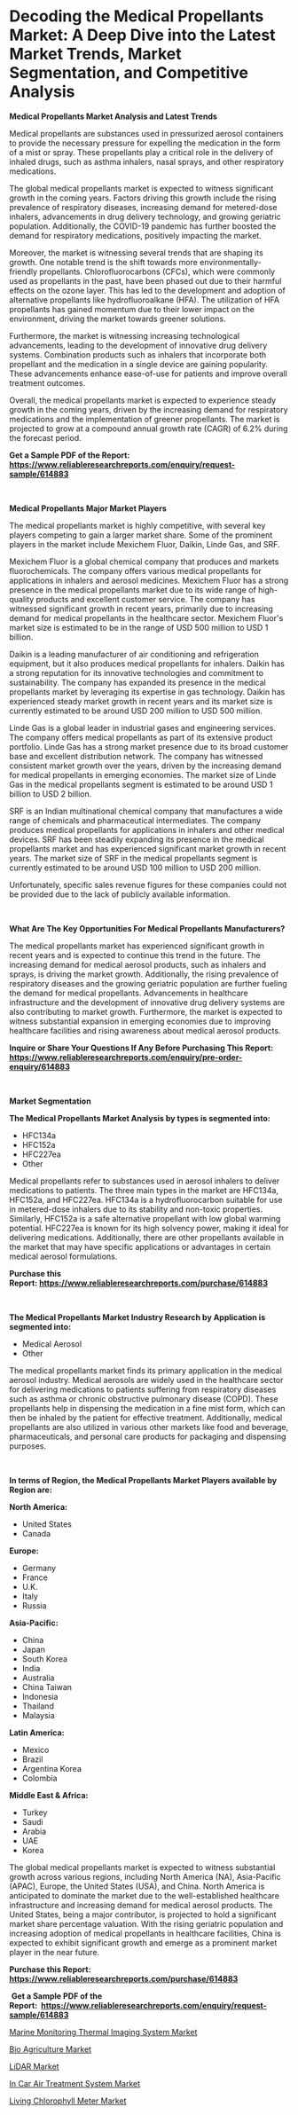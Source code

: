 <p><h1>Decoding the Medical Propellants Market: A Deep Dive into the Latest Market Trends, Market Segmentation, and Competitive Analysis</h1></p><p><strong>Medical Propellants Market Analysis and Latest Trends</strong></p>
<p><p>Medical propellants are substances used in pressurized aerosol containers to provide the necessary pressure for expelling the medication in the form of a mist or spray. These propellants play a critical role in the delivery of inhaled drugs, such as asthma inhalers, nasal sprays, and other respiratory medications.</p><p>The global medical propellants market is expected to witness significant growth in the coming years. Factors driving this growth include the rising prevalence of respiratory diseases, increasing demand for metered-dose inhalers, advancements in drug delivery technology, and growing geriatric population. Additionally, the COVID-19 pandemic has further boosted the demand for respiratory medications, positively impacting the market.</p><p>Moreover, the market is witnessing several trends that are shaping its growth. One notable trend is the shift towards more environmentally-friendly propellants. Chlorofluorocarbons (CFCs), which were commonly used as propellants in the past, have been phased out due to their harmful effects on the ozone layer. This has led to the development and adoption of alternative propellants like hydrofluoroalkane (HFA). The utilization of HFA propellants has gained momentum due to their lower impact on the environment, driving the market towards greener solutions.</p><p>Furthermore, the market is witnessing increasing technological advancements, leading to the development of innovative drug delivery systems. Combination products such as inhalers that incorporate both propellant and the medication in a single device are gaining popularity. These advancements enhance ease-of-use for patients and improve overall treatment outcomes.</p><p>Overall, the medical propellants market is expected to experience steady growth in the coming years, driven by the increasing demand for respiratory medications and the implementation of greener propellants. The market is projected to grow at a compound annual growth rate (CAGR) of 6.2% during the forecast period.</p></p>
<p><strong>Get a Sample PDF of the Report:&nbsp; <a href="https://www.reliableresearchreports.com/enquiry/request-sample/614883">https://www.reliableresearchreports.com/enquiry/request-sample/614883</a></strong></p>
<p>&nbsp;</p>
<p><strong>Medical Propellants Major Market Players</strong></p>
<p><p>The medical propellants market is highly competitive, with several key players competing to gain a larger market share. Some of the prominent players in the market include Mexichem Fluor, Daikin, Linde Gas, and SRF. </p><p>Mexichem Fluor is a global chemical company that produces and markets fluorochemicals. The company offers various medical propellants for applications in inhalers and aerosol medicines. Mexichem Fluor has a strong presence in the medical propellants market due to its wide range of high-quality products and excellent customer service. The company has witnessed significant growth in recent years, primarily due to increasing demand for medical propellants in the healthcare sector. Mexichem Fluor's market size is estimated to be in the range of USD 500 million to USD 1 billion.</p><p>Daikin is a leading manufacturer of air conditioning and refrigeration equipment, but it also produces medical propellants for inhalers. Daikin has a strong reputation for its innovative technologies and commitment to sustainability. The company has expanded its presence in the medical propellants market by leveraging its expertise in gas technology. Daikin has experienced steady market growth in recent years and its market size is currently estimated to be around USD 200 million to USD 500 million.</p><p>Linde Gas is a global leader in industrial gases and engineering services. The company offers medical propellants as part of its extensive product portfolio. Linde Gas has a strong market presence due to its broad customer base and excellent distribution network. The company has witnessed consistent market growth over the years, driven by the increasing demand for medical propellants in emerging economies. The market size of Linde Gas in the medical propellants segment is estimated to be around USD 1 billion to USD 2 billion.</p><p>SRF is an Indian multinational chemical company that manufactures a wide range of chemicals and pharmaceutical intermediates. The company produces medical propellants for applications in inhalers and other medical devices. SRF has been steadily expanding its presence in the medical propellants market and has experienced significant market growth in recent years. The market size of SRF in the medical propellants segment is currently estimated to be around USD 100 million to USD 200 million.</p><p>Unfortunately, specific sales revenue figures for these companies could not be provided due to the lack of publicly available information.</p></p>
<p>&nbsp;</p>
<p><strong>What Are The Key Opportunities For Medical Propellants Manufacturers?</strong></p>
<p><p>The medical propellants market has experienced significant growth in recent years and is expected to continue this trend in the future. The increasing demand for medical aerosol products, such as inhalers and sprays, is driving the market growth. Additionally, the rising prevalence of respiratory diseases and the growing geriatric population are further fueling the demand for medical propellants. Advancements in healthcare infrastructure and the development of innovative drug delivery systems are also contributing to market growth. Furthermore, the market is expected to witness substantial expansion in emerging economies due to improving healthcare facilities and rising awareness about medical aerosol products.</p></p>
<p><strong>Inquire or Share Your Questions If Any Before Purchasing This Report: <a href="https://www.reliableresearchreports.com/enquiry/pre-order-enquiry/614883">https://www.reliableresearchreports.com/enquiry/pre-order-enquiry/614883</a></strong></p>
<p>&nbsp;</p>
<p><strong>Market Segmentation</strong></p>
<p><strong>The Medical Propellants Market Analysis by types is segmented into:</strong></p>
<p><ul><li>HFC134a</li><li>HFC152a</li><li>HFC227ea</li><li>Other</li></ul></p>
<p><p>Medical propellants refer to substances used in aerosol inhalers to deliver medications to patients. The three main types in the market are HFC134a, HFC152a, and HFC227ea. HFC134a is a hydrofluorocarbon suitable for use in metered-dose inhalers due to its stability and non-toxic properties. Similarly, HFC152a is a safe alternative propellant with low global warming potential. HFC227ea is known for its high solvency power, making it ideal for delivering medications. Additionally, there are other propellants available in the market that may have specific applications or advantages in certain medical aerosol formulations.</p></p>
<p><strong>Purchase this Report:&nbsp;<a href="https://www.reliableresearchreports.com/purchase/614883">https://www.reliableresearchreports.com/purchase/614883</a></strong></p>
<p>&nbsp;</p>
<p><strong>The Medical Propellants Market Industry Research by Application is segmented into:</strong></p>
<p><ul><li>Medical Aerosol</li><li>Other</li></ul></p>
<p><p>The medical propellants market finds its primary application in the medical aerosol industry. Medical aerosols are widely used in the healthcare sector for delivering medications to patients suffering from respiratory diseases such as asthma or chronic obstructive pulmonary disease (COPD). These propellants help in dispensing the medication in a fine mist form, which can then be inhaled by the patient for effective treatment. Additionally, medical propellants are also utilized in various other markets like food and beverage, pharmaceuticals, and personal care products for packaging and dispensing purposes.</p></p>
<p>&nbsp;</p>
<p><strong>In terms of Region, the Medical Propellants Market Players available by Region are:</strong></p>
<p>
    <p> <strong> North America: </strong>
        <ul>
            <li>United States</li>
            <li>Canada</li>
        </ul>
        </p> 
    <p> <strong> Europe: </strong>
        <ul>
            <li>Germany</li>
            <li>France</li>
            <li>U.K.</li>
            <li>Italy</li>
            <li>Russia</li>
        </ul>
        </p> 
    <p> <strong> Asia-Pacific: </strong>
        <ul>
            <li>China</li>
            <li>Japan</li>
            <li>South Korea</li>
            <li>India</li>
            <li>Australia</li>
            <li>China Taiwan</li>
            <li>Indonesia</li>
            <li>Thailand</li>
            <li>Malaysia</li>
        </ul>
        </p> 
    <p> <strong> Latin America: </strong>
        <ul>
            <li>Mexico</li>
            <li>Brazil</li>
            <li>Argentina Korea</li>
            <li>Colombia</li>
        </ul>
        </p> 
    <p> <strong> Middle East & Africa: </strong>
        <ul>
            <li>Turkey</li>
            <li>Saudi</li>
            <li>Arabia</li>
            <li>UAE</li>
            <li>Korea</li>
        </ul>
    </p>
    </p>
<p><p>The global medical propellants market is expected to witness substantial growth across various regions, including North America (NA), Asia-Pacific (APAC), Europe, the United States (USA), and China. North America is anticipated to dominate the market due to the well-established healthcare infrastructure and increasing demand for medical aerosol products. The United States, being a major contributor, is projected to hold a significant market share percentage valuation. With the rising geriatric population and increasing adoption of medical propellants in healthcare facilities, China is expected to exhibit significant growth and emerge as a prominent market player in the near future.</p></p>
<p><strong>Purchase this Report: <a href="https://www.reliableresearchreports.com/purchase/614883">https://www.reliableresearchreports.com/purchase/614883</a></strong></p>
<p>&nbsp;<strong>Get a Sample PDF of the Report:&nbsp;&nbsp;<a href="https://www.reliableresearchreports.com/enquiry/request-sample/614883">https://www.reliableresearchreports.com/enquiry/request-sample/614883</a></strong></p>
<p><strong></strong></p>
<p><p><a href="https://www.linkedin.com/pulse/marine-monitoring-thermal-imaging-system-market-research-lly2f/">Marine Monitoring Thermal Imaging System Market</a></p><p><a href="https://medium.com/@verladurgan/bio-agriculture-market-competitive-analysis-market-trends-and-forecast-to-2030-2d74a0611038">Bio Agriculture Market</a></p><p><a href="https://medium.com/@bank.build.unity/lidar-market-size-growth-forecast-2023-2030-9adfd08e1ffe">LiDAR Market</a></p><p><a href="https://github.com/rahu1502/Market-Research-Report-List-1/blob/main/in-car-air-treatment-system-market.md">In Car Air Treatment System Market</a></p><p><a href="https://www.linkedin.com/pulse/decoding-living-chlorophyll-meter-market-deep-dive-latest-xjhkf/">Living Chlorophyll Meter Market</a></p></p>